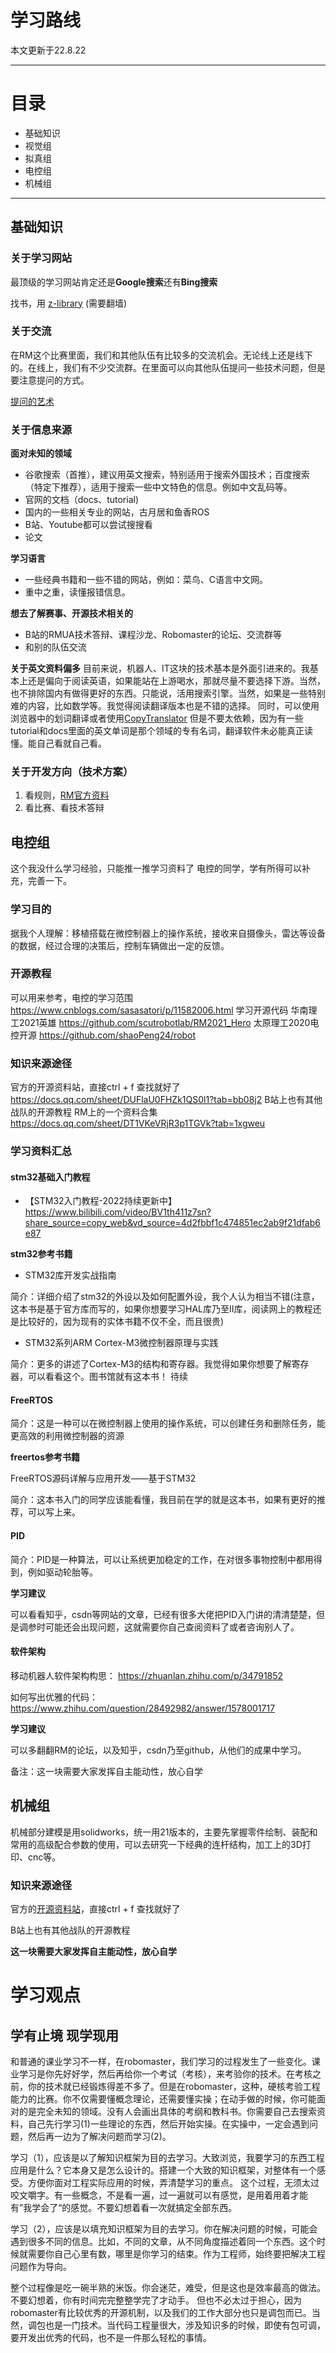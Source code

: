 # 学习路线

本文更新于22.8.22

---
# 目录
* 基础知识
* 视觉组
* 拟真组
* 电控组
* 机械组

---

## 基础知识
### 关于学习网站
最顶级的学习网站肯定还是**Google搜索**还有**Bing搜索**


找书，用 [z-library](https://zh.z-lib.org/) (需要翻墙)

### 关于交流
在RM这个比赛里面，我们和其他队伍有比较多的交流机会。无论线上还是线下的。在线上，我们有不少交流群。在里面可以向其他队伍提问一些技术问题，但是要注意提问的方式。


[提问的艺术](https://lug.ustc.edu.cn/wiki/doc/smart-questions/#%E7%B2%BE%E7%A1%AE%E5%9C%B0%E6%8F%8F%E8%BF%B0%E9%97%AE%E9%A2%98%E5%B9%B6%E8%A8%80%E4%B9%8B%E6%9C%89%E7%89%A9)

### 关于信息来源
**面对未知的领域**
- 谷歌搜索（首推），建议用英文搜索，特别适用于搜索外国技术；百度搜索（特定下推荐），适用于搜索一些中文特色的信息。例如中文乱码等。
- 官网的文档（docs、tutorial) 
- 国内的一些相关专业的网站，古月居和鱼香ROS
- B站、Youtube都可以尝试搜搜看
- 论文


**学习语言**
* 一些经典书籍和一些不错的网站，例如：菜鸟、C语言中文网。
* 重中之重，读懂报错信息。


**想去了解赛事、开源技术相关的**
- B站的RMUA技术答辩、课程沙龙、Robomaster的论坛、交流群等
- 和别的队伍交流


**关于英文资料偏多**
目前来说，机器人、IT这块的技术基本是外面引进来的。我基本上还是偏向于阅读英语，如果能站在上游喝水，那就尽量不要选择下游。当然，也不排除国内有做得更好的东西。只能说，活用搜索引擎。当然，如果是一些特别难的内容，比如数学等。我觉得阅读翻译版本也是不错的选择。
同时，可以使用浏览器中的划词翻译或者使用[CopyTranslator](https://copytranslator.github.io/)
但是不要太依赖，因为有一些tutorial和docs里面的英文单词是那个领域的专有名词，翻译软件未必能真正读懂。能自己看就自己看。

### 关于开发方向（技术方案）
1. 看规则，[RM官方资料](https://www.robomaster.com/zh-CN/resource/download/competition)
2. 看比赛、看技术答辩





## 电控组
这个我没什么学习经验，只能推一推学习资料了
电控的同学，学有所得可以补充，完善一下。
### 学习目的
据我个人理解：移植搭载在微控制器上的操作系统，接收来自摄像头，雷达等设备的数据，经过合理的决策后，控制车辆做出一定的反馈。
### 开源教程
可以用来参考，电控的学习范围
https://www.cnblogs.com/sasasatori/p/11582006.html
学习开源代码
华南理工2021英雄
https://github.com/scutrobotlab/RM2021_Hero
太原理工2020电控开源
https://github.com/shaoPeng24/robot
### 知识来源途径
官方的开源资料站，直接ctrl + f 查找就好了
https://docs.qq.com/sheet/DUFlaU0FHZk1QS0l1?tab=bb08j2
B站上也有其他战队的开源教程
RM上的一个资料合集
https://docs.qq.com/sheet/DT1VKeVRjR3p1TGVk?tab=1xgweu
### 学习资料汇总

#### stm32基础入门教程

* 【STM32入门教程-2022持续更新中】 https://www.bilibili.com/video/BV1th411z7sn?share_source=copy_web&vd_source=4d2fbbf1c474851ec2ab9f21dfab6e87

**stm32参考书籍**
* STM32库开发实战指南

简介：详细介绍了stm32的外设以及如何配置外设，我个人认为相当不错(注意，这本书是基于官方库而写的，如果你想要学习HAL库乃至II库，阅读网上的教程还是比较好的，因为现有的实体书籍不仅不全，而且很贵)

* STM32系列ARM Cortex-M3微控制器原理与实践

简介：更多的讲述了Cortex-M3的结构和寄存器。我觉得如果你想要了解寄存器，可以看看这个。图书馆就有这本书！
待续

#### FreeRTOS
简介：这是一种可以在微控制器上使用的操作系统，可以创建任务和删除任务，能更高效的利用微控制器的资源

**freertos参考书籍**

FreeRTOS源码详解与应用开发——基于STM32

简介：这本书入门的同学应该能看懂，我目前在学的就是这本书，如果有更好的推荐，可以写上来。

#### PID

简介：PID是一种算法，可以让系统更加稳定的工作，在对很多事物控制中都用得到，例如驱动轮胎等。

**学习建议**

可以看看知乎，csdn等网站的文章，已经有很多大佬把PID入门讲的清清楚楚，但是调参时可能还会出现问题，这就需要你自己查阅资料了或者咨询别人了。


#### 软件架构

移动机器人软件架构构思：    https://zhuanlan.zhihu.com/p/34791852

如何写出优雅的代码：      https://www.zhihu.com/question/28492982/answer/1578001717

**学习建议**

可以多翻翻RM的论坛，以及知乎，csdn乃至github，从他们的成果中学习。

备注：这一块需要大家发挥自主能动性，放心自学

## 机械组
机械部分建模是用solidworks，统一用21版本的，主要先掌握零件绘制、装配和常用的高级配合参数的使用，可以去研究一下经典的连杆结构，加工上的3D打印、cnc等。



### 知识来源途径
官方的[开源资料站](https://docs.qq.com/sheet/DUFlaU0FHZk1QS0l1?tab=bb08j2)，直接ctrl + f 查找就好了

B站上也有其他战队的开源教程

**这一块需要大家发挥自主能动性，放心自学**


# 学习观点

## 学有止境 现学现用

和普通的课业学习不一样，在robomaster，我们学习的过程发生了一些变化。课业学习是你先好好学，然后再给你一个考试（考核），来考验你的技术。在考核之前，你的技术就已经锻炼得差不多了。但是在robomaster，这种，硬核考验工程能力的比赛。你不仅需要懂概念理论，还需要懂实操；在动手做的时候，你可能面对的是完全未知的领域。没有人会画出具体的考纲和教科书。你需要自己去搜索资料，自己先行学习(1)一些理论的东西，然后开始实操。在实操中，一定会遇到问题，然后再一边为了解决问题而学习(2)。

学习（1），应该是以了解知识框架为目的去学习。大致浏览，我要学习的东西工程应用是什么？它本身又是怎么设计的。搭建一个大致的知识框架，对整体有一个感受。方便你面对工程实际应用的时候，弄清楚学习的重点。
这个过程，无须太过咬文嚼字。有一些概念，不是看一遍，过一遍就可以有感觉，是用着用着才能有”我学会了“的感觉。不要幻想着看一次就搞定全部东西。


学习（2），应该是以填充知识框架为目的去学习。你在解决问题的时候，可能会遇到很多不同的信息。比如，不同的文章，从不同角度描述着同一个东西。这个时候就需要你自己心里有数，哪里是你学习的结束。作为工程师，始终要把解决工程问题作为导向。

整个过程像是吃一碗半熟的米饭。你会迷茫，难受，但是这也是效率最高的做法。不要幻想着，你有时间完完整整学完了才动手。
但也不必太过于担心，因为robomaster有比较优秀的开源机制，以及我们的工作大部分也只是调包而已。当然，调包也是一门技术。当代码工程量很大，涉及知识多的时候，即使有包可调，要开发出优秀的代码，也不是一件那么轻松的事情。



